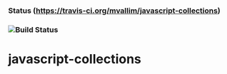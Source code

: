 ### Status (https://travis-ci.org/mvallim/javascript-collections)
### ![Build Status](https://travis-ci.org/mvallim/javascript-collections.svg?branch=master)

# javascript-collections
